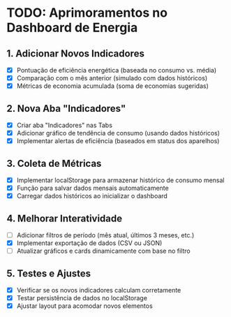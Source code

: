 # TODO: Aprimoramentos no Dashboard de Energia

## 1. Adicionar Novos Indicadores

- [x] Pontuação de eficiência energética (baseada no consumo vs. média)
- [x] Comparação com o mês anterior (simulado com dados históricos)
- [x] Métricas de economia acumulada (soma de economias sugeridas)

## 2. Nova Aba "Indicadores"

- [x] Criar aba "Indicadores" nas Tabs
- [x] Adicionar gráfico de tendência de consumo (usando dados históricos)
- [x] Implementar alertas de eficiência (baseados em status dos aparelhos)

## 3. Coleta de Métricas

- [x] Implementar localStorage para armazenar histórico de consumo mensal
- [x] Função para salvar dados mensais automaticamente
- [x] Carregar dados históricos ao inicializar o dashboard

## 4. Melhorar Interatividade

- [ ] Adicionar filtros de período (mês atual, últimos 3 meses, etc.)
- [x] Implementar exportação de dados (CSV ou JSON)
- [ ] Atualizar gráficos e cards dinamicamente com base no filtro

## 5. Testes e Ajustes

- [x] Verificar se os novos indicadores calculam corretamente
- [x] Testar persistência de dados no localStorage
- [x] Ajustar layout para acomodar novos elementos
